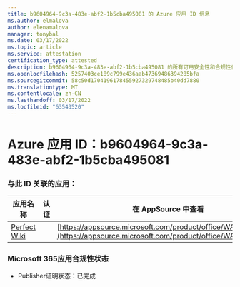 ```yaml
---
title: b9604964-9c3a-483e-abf2-1b5cba495081 的 Azure 应用 ID 信息
ms.author: elmalova
author: elenamalova
manager: tonybal
ms.date: 03/17/2022
ms.topic: article
ms.service: attestation
certification_type: attested
description: b9604964-9c3a-483e-abf2-1b5cba495081 的所有可用安全性和合规性信息。
ms.openlocfilehash: 5257403ce189c799e436aab47369486394285bfa
ms.sourcegitcommit: 58c50d1704196178455927329748485b40dd7880
ms.translationtype: MT
ms.contentlocale: zh-CN
ms.lasthandoff: 03/17/2022
ms.locfileid: "63543520"
---
```

# <a name="azure-app-id-b9604964-9c3a-483e-abf2-1b5cba495081"></a>Azure 应用 ID：b9604964-9c3a-483e-abf2-1b5cba495081


### <a name="apps-associated-with-this-id"></a>与此 ID 关联的应用：
| **应用名称** | **认证** | **在 AppSource 中查看** |
|--------------|---------------|-----------------------|
| [Perfect Wiki](../forward/WA200001679.md) |  | [https://appsource.microsoft.com/product/office/WA200001679](https://appsource.microsoft.com/product/office/WA200001679) |

### <a name="microsoft-365-app-compliance-status"></a>Microsoft 365应用合规性状态
- Publisher证明状态：已完成
